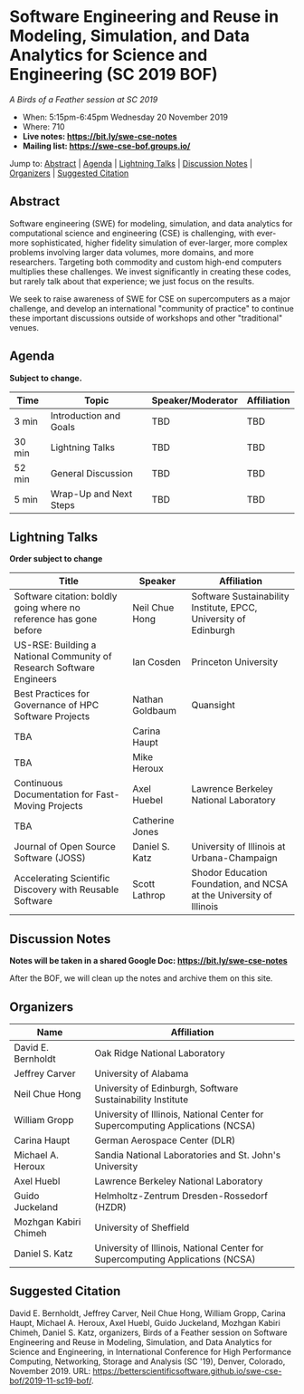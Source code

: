# Software Engineering and Reuse in Modeling, Simulation, and Data Analytics for Science and Engineering (SC 2019 BOF)

*A Birds of a Feather session at SC 2019*
- When: 5:15pm-6:45pm Wednesday 20 November 2019
- Where: 710
- **Live notes: <https://bit.ly/swe-cse-notes>**
- **Mailing list: <https://swe-cse-bof.groups.io/>**

Jump to: [Abstract](#abstract) \| [Agenda](#agenda) \| [Lightning Talks](#lightning-talks) \| [Discussion Notes](#discussion-notes) \| [Organizers](#organizers) \|  [Suggested Citation](#suggested-citation)

## Abstract

Software engineering (SWE) for modeling, simulation, and data
analytics for computational science and engineering (CSE) is
challenging, with ever-more sophisticated, higher fidelity simulation
of ever-larger, more complex problems involving larger data volumes,
more domains, and more researchers. Targeting both commodity and
custom high-end computers multiplies these challenges. We invest
significantly in creating these codes, but rarely talk about that
experience; we just focus on the results.

We seek to raise awareness of SWE for CSE on supercomputers as a major
challenge, and develop an international "community of practice" to
continue these important discussions outside of workshops and other
"traditional" venues.

## Agenda

**Subject to change.**

Time | Topic | Speaker/Moderator | Affiliation
-----|-------|---------|------------
3 min | Introduction and Goals | TBD | TBD
30 min | Lightning Talks | TBD | TBD
52 min | General Discussion | TBD | TBD
5 min | Wrap-Up and Next Steps | TBD | TBD

## Lightning Talks

**Order subject to change**

Title | Speaker | Affiliation
------|---------|-------------
Software citation: boldly going where no reference has gone before | Neil Chue Hong | Software Sustainability Institute, EPCC, University of Edinburgh
US-RSE: Building a National Community of Research Software Engineers | Ian Cosden | Princeton University
Best Practices for Governance of HPC Software Projects | Nathan Goldbaum | Quansight
TBA | Carina Haupt |
TBA | Mike Heroux |
Continuous Documentation for Fast-Moving Projects | Axel Huebel | Lawrence Berkeley National Laboratory
TBA | Catherine Jones |
Journal of Open Source Software (JOSS) | Daniel S. Katz | University of Illinois at Urbana-Champaign
Accelerating Scientific Discovery with Reusable Software | Scott Lathrop | Shodor Education Foundation, and NCSA at the University of Illinois

## Discussion Notes

**Notes will be taken in a shared Google Doc: <https://bit.ly/swe-cse-notes>**

After the BOF, we will clean up the notes and archive them on this site.

## Organizers

Name | Affiliation
-----|------------
David E. Bernholdt | Oak Ridge National Laboratory
Jeffrey Carver | University of Alabama
Neil Chue Hong | University of Edinburgh, Software Sustainability Institute
William Gropp | University of Illinois, National Center for Supercomputing Applications (NCSA)
Carina Haupt | German Aerospace Center (DLR)
Michael A. Heroux | Sandia National Laboratories and St. John's University
Axel Huebl | Lawrence Berkeley National Laboratory
Guido Juckeland | Helmholtz-Zentrum Dresden-Rossedorf (HZDR)
Mozhgan Kabiri Chimeh | University of Sheffield
Daniel S. Katz | University of Illinois, National Center for Supercomputing Applications (NCSA)

## Suggested Citation

David E. Bernholdt, Jeffrey Carver, Neil Chue Hong, William Gropp,
Carina Haupt, Michael A. Heroux, Axel Huebl, Guido Juckeland, Mozhgan
Kabiri Chimeh, Daniel S. Katz, organizers, Birds of a Feather session on
Software Engineering and Reuse in Modeling, Simulation, and Data
Analytics for Science and Engineering, in International Conference for
High Performance Computing, Networking, Storage and Analysis (SC '19),
Denver, Colorado, November 2019. URL:
<https://betterscientificsoftware.github.io/swe-cse-bof/2019-11-sc19-bof/>.
